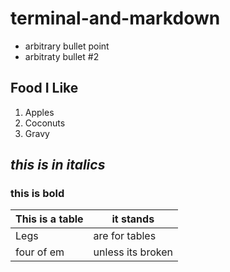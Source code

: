 # terminal-and-markdown

* arbitrary bullet point
* arbitraty bullet #2

## Food I Like

1. Apples
1. Coconuts
1. Gravy

## *this is in italics*

### **this is bold**

| This is a table | it stands |
| ----------- | ----------- |
| Legs | are for tables |
| four of em| unless its broken |